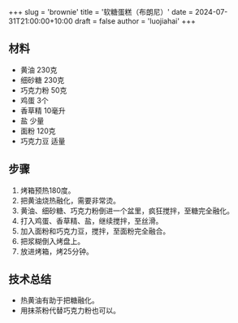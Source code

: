 +++
slug = 'brownie'
title = '软糖蛋糕（布朗尼）'
date = 2024-07-31T21:00:00+10:00
draft = false
author = 'luojiahai'
+++

## 材料

- 黄油 230克
- 细砂糖 230克
- 巧克力粉 50克
- 鸡蛋 3个
- 香草精 10毫升
- 盐 少量
- 面粉 120克
- 巧克力豆 适量

## 步骤

1. 烤箱预热180度。
2. 把黄油烧热融化，需要非常烫。
3. 黄油、细砂糖、巧克力粉倒进一个盆里，疯狂搅拌，至糖完全融化。
4. 打入鸡蛋、香草精、盐，继续搅拌，至丝滑。
5. 加入面粉和巧克力豆，搅拌，至面粉完全融合。
6. 把浆糊倒入烤盘上。
7. 放进烤箱，烤25分钟。

## 技术总结

- 热黄油有助于把糖融化。
- 用抹茶粉代替巧克力粉也可以。
